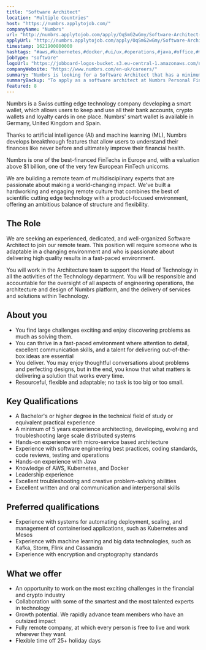 ```yaml
---
title: "Software Architect"
location: "Multiple Countries"
host: "https://numbrs.applytojob.com/"
companyName: "Numbrs"
url: "http://numbrs.applytojob.com/apply/OqSmG2wGmy/Software-Architect-Remote"
applyUrl: "http://numbrs.applytojob.com/apply/OqSmG2wGmy/Software-Architect-Remote"
timestamp: 1621900800000
hashtags: "#aws,#kubernetes,#docker,#ui/ux,#operations,#java,#office,#management,#cassandra,#finance"
jobType: "software"
logoUrl: "https://jobboard-logos-bucket.s3.eu-central-1.amazonaws.com/numbrs-personal-finance-ag"
companyWebsite: "https://www.numbrs.com/en-uk/careers/"
summary: "Numbrs is looking for a Software Architect that has a minimum of 5 years experience architecting, developing, evolving and troubleshooting large scale distributed systems."
summaryBackup: "To apply as a software architect at Numbrs Personal Finance AG, you preferably need to have some knowledge of: #java, #kubernetes, #ui/ux."
featured: 8
---
```


Numbrs is a Swiss cutting edge technology company developing a smart wallet, which allows users to keep and use all their bank accounts, crypto wallets and loyalty cards in one place. Numbrs' smart wallet is available in Germany, United Kingdom and Spain. 

Thanks to artificial intelligence (AI) and machine learning (ML), Numbrs develops breakthrough features that allow users to understand their finances like never before and ultimately improve their financial health. 

Numbrs is one of the best-financed FinTechs in Europe and, with a valuation above $1 billion, one of the very few European FinTech unicorns.

We are building a remote team of multidisciplinary experts that are passionate about making a world-changing impact. We've built a hardworking and engaging remote culture that combines the best of scientific cutting edge technology with a product-focused environment, offering an ambitious balance of structure and flexibility.

## The Role

We are seeking an experienced, dedicated, and well-organized Software Architect to join our remote team. This position will require someone who is adaptable in a changing environment and who is passionate about delivering high quality results in a fast-paced environment.

You will work in the Architecture team to support the Head of Technology in all the activities of the Technology department. You will be responsible and accountable for the oversight of all aspects of engineering operations, the architecture and design of Numbrs platform, and the delivery of services and solutions within Technology.

## About you

*   You find large challenges exciting and enjoy discovering problems as much as solving them.
*   You can thrive in a fast-paced environment where attention to detail, excellent communication skills, and a talent for delivering out-of-the-box ideas are essential
*   You deliver. You may enjoy thoughtful conversations about problems and perfecting designs, but in the end, you know that what matters is delivering a solution that works every time.
*   Resourceful, flexible and adaptable; no task is too big or too small.

## Key Qualifications

*   A Bachelor's or higher degree in the technical field of study or equivalent practical experience
*   A minimum of 5 years experience architecting, developing, evolving and troubleshooting large scale distributed systems
*   Hands-on experience with micro-service based architecture
*   Experience with software engineering best practices, coding standards, code reviews, testing and operations
*   Hands-on experience with Java
*   Knowledge of AWS, Kubernetes, and Docker
*   Leadership experience
*   Excellent troubleshooting and creative problem-solving abilities
*   Excellent written and oral communication and interpersonal skills

## Preferred qualifications

*   Experience with systems for automating deployment, scaling, and management of containerised applications, such as Kubernetes and Mesos
*   Experience with machine learning and big data technologies, such as Kafka, Storm, Flink and Cassandra
*   Experience with encryption and cryptography standards

## What we offer

*   An opportunity to work on the most exciting challenges in the financial and crypto industry
*   Collaboration with some of the smartest and the most talented experts in technology
*   Growth potential. We rapidly advance team members who have an outsized impact
*   Fully remote company, at which every person is free to live and work wherever they want
*   Flexible time off 25+ holiday days
